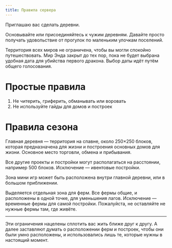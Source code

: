 ```yaml
---
title: Правила сервера
---
```

Приглашаю вас сделать деревни.

Основывайте или присоединяйтесь к чужим деревням. Давайте просто получать удовольствие от прогулок по маленьким улочкам поселений.

Территория всех миров не ограничена, чтобы вы могли спокойно путешествовать.
Мир Энда закрыт до тех пор, пока не будет выбрана удобная дата для убийства первого дракона. Выбор даты идёт путём общего голосования.
# Простые правила
1. Не читерить, гриферить, обманывать или воровать
2. Не используйте гайды для домов и построек

# Правила сезона
Главная деревня — территория на спавне, около 250×250 блоков, которая предназначена для жизни и построения основных домов для жизни. Основное место торговли, обмена и прибывания.

Все другие проекты и постройки могут располагаться на расстоянии, например 500 блоков. Исключение — ивентовые постройки.

Зона мини игр может быть расположена внутри главной деревни, или в большом приближении.

Выделяется отдельная зона для ферм. Все фермы общие, и расположены в одной точке, для уменьшения лагов. Исключение — временные фермы для самой постройки. Пожалуйста, не оставляйте не нужные фермы там, где живёте.
***

Эти ограничения нацелены сплотить вас жить ближе друг к другу. А далее заставляют думать о расположении ферм и построек, чтобы они были умно расположены, и использовались лишь те, которые нужны в настоящий момент.